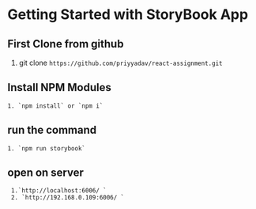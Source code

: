 # Getting Started with StoryBook App

## First Clone from github
   
   1. git clone `https://github.com/priyyadav/react-assignment.git`

## Install NPM Modules
    
    1. `npm install` or `npm i`

## run the command
    
    1. `npm run storybook`

## open on server
     
     1.`http://localhost:6006/ `
     2. `http://192.168.0.109:6006/ `
     
     









